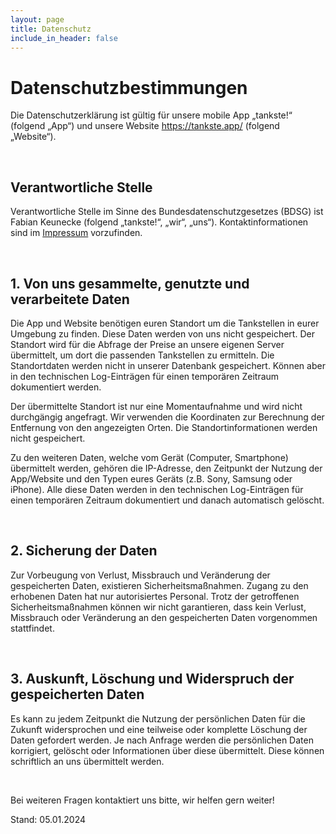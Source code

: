 ```yaml
---
layout: page
title: Datenschutz
include_in_header: false
---
```


# Datenschutzbestimmungen #
Die Datenschutzerklärung ist gültig für unsere mobile App „tankste!“ (folgend „App“) und unsere Website https://tankste.app/ (folgend „Website“).

<br>

## Verantwortliche Stelle ##

Verantwortliche Stelle im Sinne des Bundesdatenschutzgesetzes (BDSG) ist Fabian Keunecke (folgend „tankste!“, „wir“, „uns“). Kontaktinformationen sind im [Impressum](/impressum) vorzufinden.

<br>

## 1. Von uns gesammelte, genutzte und verarbeitete Daten ##

Die App und Website benötigen euren Standort um die Tankstellen in eurer Umgebung zu finden. Diese Daten werden von uns nicht gespeichert. Der Standort wird für die Abfrage der Preise an unsere eigenen Server übermittelt, um dort die passenden Tankstellen zu ermitteln. Die Standortdaten werden nicht in unserer Datenbank gespeichert. Können aber in den technischen Log-Einträgen für einen temporären Zeitraum dokumentiert werden.

Der übermittelte Standort ist nur eine Momentaufnahme und wird nicht durchgängig angefragt. Wir verwenden die Koordinaten zur Berechnung der Entfernung von den angezeigten Orten. Die Standortinformationen werden nicht gespeichert.

Zu den weiteren Daten, welche vom Gerät (Computer, Smartphone) übermittelt werden, gehören die IP-Adresse, den Zeitpunkt der Nutzung der App/Website und den Typen eures Geräts (z.B. Sony, Samsung oder iPhone). Alle diese Daten werden in den technischen Log-Einträgen für einen temporären Zeitraum dokumentiert und danach automatisch gelöscht.

<br>

## 2. Sicherung der Daten ##

Zur Vorbeugung von Verlust, Missbrauch und Veränderung der gespeicherten Daten, existieren Sicherheitsmaßnahmen. Zugang zu den erhobenen Daten hat nur autorisiertes Personal. Trotz der getroffenen Sicherheitsmaßnahmen können wir nicht garantieren, dass kein Verlust, Missbrauch oder Veränderung an den gespeicherten Daten vorgenommen stattfindet.

<br>

## 3. Auskunft, Löschung und Widerspruch der gespeicherten Daten ##

Es kann zu jedem Zeitpunkt die Nutzung der persönlichen Daten für die Zukunft widersprochen und eine teilweise oder komplette Löschung der Daten gefordert werden. Je nach Anfrage werden die persönlichen Daten korrigiert, gelöscht oder Informationen über diese übermittelt. Diese können schriftlich an uns übermittelt werden.

<br>

Bei weiteren Fragen kontaktiert uns bitte, wir helfen gern weiter!

Stand: 05.01.2024